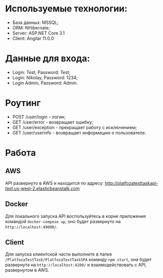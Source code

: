 # Используемые технологии: 
* База данных: MSSQL;
* ORM: NHibernate;
* Server: ASP.NET Core 3.1
* Client: Angilar 11.0.0

# Данные для входа:
* Login: Test, Password: Test;
* Login: Nikolay, Password: 1234;
* Login Admin, Password: Admin.

# Роутинг
* POST /user/login - логин;
* GET /user/error - возвращает ошибку;
* GET /user/exception - прекращает работу с исключением;
* GET /user/userinfo - возвращает информацию о пользователе.

# Работа
## AWS
API развернуто в AWS и находится по адресу: http://platfozatesttaskapi-test.us-west-2.elasticbeanstalk.com

## Docker
Для локального запуска API воспользуйтесь в корне приложения командой `docker-compose up`, оно будет развернуто на `http://localhost:49000/`.

## Client
Для запуска клиентской части выполните в папке `/PlatfozaTestTask/PlatfozaTestTaskSPA` команду `npm start`, она будет развернута на `http://localhost:4200/` и взаимодействовать с API, развернутом в AWS.

